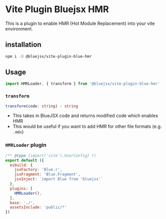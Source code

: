 # Vite Plugin Bluejsx HMR

This is a plugin to enable HMR (Hot Module Replacement) into your vite environment.
## installation
```sh
npm i -D @bluejsx/vite-plugin-blue-hmr
```


## Usage 

```js
import HMRLoader, { transform } from '@bluejsx/vite-plugin-blue-hmr'
```

### `transform`
```ts
transform(code: string) : string
```
- This takes in BlueJSX code and returns modified code which enables HMR
- This would be useful if you want to add HMR for other file formats (e.g. `.mdx`)


### `HMRLoader` plugin

```js
/** @type {import('vite').UserConfig} */
export default ({
  esbuild: {
    jsxFactory: 'Blue.r',
    jsxFragment: 'Blue.Fragment',
    jsxInject: `import Blue from 'bluejsx'`
  },
  plugins: [
    HMRLoader(),
  ],
  base: './',
  assetsInclude: 'public/*'
})
```
